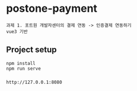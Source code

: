 # postone-payment
```
과제 1. 포트원 개발자센터의 결제 연동 -> 인증결제 연동하기
vue3 기반
```
## Project setup
```
npm install
npm run serve
```

### 
```
http://127.0.0.1:8080
```
